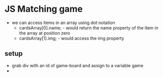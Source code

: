# JS Matching game

* we can access items in an array using dot notation
  * cardsArray[0].name; - would return the name property of the item in the array at position zero
  * cardsArray[1].img; - would access the img property

## setup

* grab div with an id of game-board and assign to a variable game
* 
